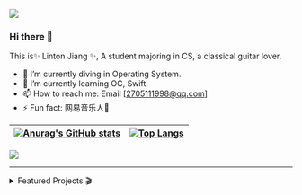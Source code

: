 ![](https://s1.ax1x.com/2022/03/22/qKdz8A.png)

### Hi there 👋

This is✨ Linton Jiang ✨, A student majoring in CS, a classical guitar lover.

- 🔭 I’m currently diving in Operating System.
- 🌱 I’m currently learning OC, Swift.
- 📫 How to reach me: Email [[2705111998@qq.com](mailto:hsfqing@gmail.com)]
- ⚡ Fun fact: 网易音乐人🎵

| [![Anurag's GitHub stats](https://github-readme-stats.vercel.app/api?username=JustLinton&show_icons=true&hide=prs)](https://github.com/anuraghazra/github-readme-stats) | [![Top Langs](https://github-readme-stats.vercel.app/api/top-langs/?username=JustLinton&layout=compact&hide=html,scss,vue,css,java)](https://github.com/anuraghazra/github-readme-stats) |
| ------------------------------------------------------------ | ------------------------------------------------------------ |

![](https://visitor-badge.glitch.me/badge?page_id=JustLinton.readme)



------



<details>
<summary>Featured Projects 🎬</summary>

### Featured Projects 🎬

-  [Gatelligance - 凝智成林](https://github.com/JustLinton/gatelligance)

</details>
